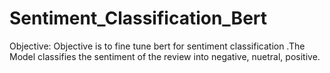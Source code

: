 # Sentiment_Classification_Bert
Objective:
Objective is to fine tune bert for sentiment classification .The Model classifies the sentiment of the review into negative, nuetral, positive.

